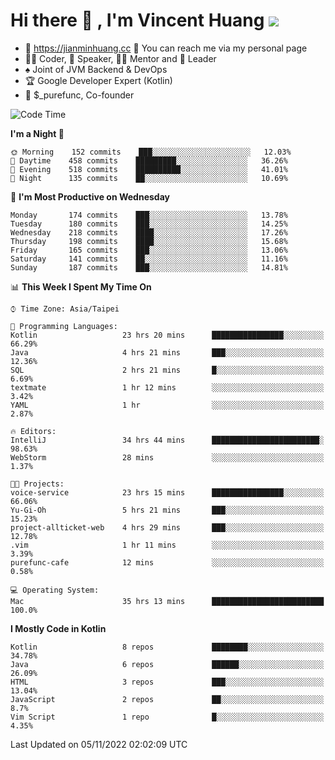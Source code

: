 # Hi there 👋 , I'm Vincent Huang ![](https://komarev.com/ghpvc/?username=Jian-Min-Huang)
- 💎 https://jianminhuang.cc 🙋 You can reach me via my personal page
- 👨‍💻 Coder, 🎤 Speaker, 👨‍🏫 Mentor and 🚀 Leader
- ♠️ Joint of JVM Backend & DevOps
- 🏆 Google Developer Expert (Kotlin)
- 💼 $_purefunc, Co-founder

<!--START_SECTION:waka-->
![Code Time](http://img.shields.io/badge/Code%20Time-1%2C169%20hrs%2055%20mins-blue)

**I'm a Night 🦉** 

```text
🌞 Morning    152 commits    ███░░░░░░░░░░░░░░░░░░░░░░   12.03% 
🌆 Daytime    458 commits    █████████░░░░░░░░░░░░░░░░   36.26% 
🌃 Evening    518 commits    ██████████░░░░░░░░░░░░░░░   41.01% 
🌙 Night      135 commits    ██░░░░░░░░░░░░░░░░░░░░░░░   10.69%

```
📅 **I'm Most Productive on Wednesday** 

```text
Monday       174 commits    ███░░░░░░░░░░░░░░░░░░░░░░   13.78% 
Tuesday      180 commits    ███░░░░░░░░░░░░░░░░░░░░░░   14.25% 
Wednesday    218 commits    ████░░░░░░░░░░░░░░░░░░░░░   17.26% 
Thursday     198 commits    ████░░░░░░░░░░░░░░░░░░░░░   15.68% 
Friday       165 commits    ███░░░░░░░░░░░░░░░░░░░░░░   13.06% 
Saturday     141 commits    ██░░░░░░░░░░░░░░░░░░░░░░░   11.16% 
Sunday       187 commits    ███░░░░░░░░░░░░░░░░░░░░░░   14.81%

```


📊 **This Week I Spent My Time On** 

```text
⌚︎ Time Zone: Asia/Taipei

💬 Programming Languages: 
Kotlin                   23 hrs 20 mins      ████████████████░░░░░░░░░   66.29% 
Java                     4 hrs 21 mins       ███░░░░░░░░░░░░░░░░░░░░░░   12.36% 
SQL                      2 hrs 21 mins       █░░░░░░░░░░░░░░░░░░░░░░░░   6.69% 
textmate                 1 hr 12 mins        ░░░░░░░░░░░░░░░░░░░░░░░░░   3.42% 
YAML                     1 hr                ░░░░░░░░░░░░░░░░░░░░░░░░░   2.87%

🔥 Editors: 
IntelliJ                 34 hrs 44 mins      ████████████████████████░   98.63% 
WebStorm                 28 mins             ░░░░░░░░░░░░░░░░░░░░░░░░░   1.37%

🐱‍💻 Projects: 
voice-service            23 hrs 15 mins      ████████████████░░░░░░░░░   66.06% 
Yu-Gi-Oh                 5 hrs 21 mins       ███░░░░░░░░░░░░░░░░░░░░░░   15.23% 
project-allticket-web    4 hrs 29 mins       ███░░░░░░░░░░░░░░░░░░░░░░   12.78% 
.vim                     1 hr 11 mins        ░░░░░░░░░░░░░░░░░░░░░░░░░   3.39% 
purefunc-cafe            12 mins             ░░░░░░░░░░░░░░░░░░░░░░░░░   0.58%

💻 Operating System: 
Mac                      35 hrs 13 mins      █████████████████████████   100.0%

```

**I Mostly Code in Kotlin** 

```text
Kotlin                   8 repos             ████████░░░░░░░░░░░░░░░░░   34.78% 
Java                     6 repos             ██████░░░░░░░░░░░░░░░░░░░   26.09% 
HTML                     3 repos             ███░░░░░░░░░░░░░░░░░░░░░░   13.04% 
JavaScript               2 repos             ██░░░░░░░░░░░░░░░░░░░░░░░   8.7% 
Vim Script               1 repo              █░░░░░░░░░░░░░░░░░░░░░░░░   4.35%

```



 Last Updated on 05/11/2022 02:02:09 UTC
<!--END_SECTION:waka-->
